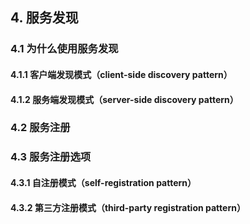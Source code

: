 ## 4. 服务发现
### 4.1 为什么使用服务发现
#### 4.1.1 客户端发现模式（client-side discovery pattern）
#### 4.1.2 服务端发现模式（server-side discovery pattern）
### 4.2 服务注册
### 4.3 服务注册选项
#### 4.3.1 自注册模式（self-registration pattern）
#### 4.3.2 第三方注册模式（third-party registration pattern）

